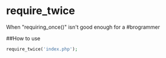 require_twice
=============

When "requiring_once()" isn't good enough for a #brogrammer

##How to use
```php
require_twice('index.php');
```
